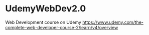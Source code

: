 # UdemyWebDev2.0
Web Development course on Udemy https://www.udemy.com/the-complete-web-developer-course-2/learn/v4/overview
